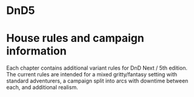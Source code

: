 DnD5
====

House rules and campaign information
====

Each chapter contains additional variant rules for DnD Next / 5th edition.  The current rules are intended for a mixed gritty/fantasy setting with standard adventurers, a campaign split into arcs with downtime between each, and additional realism.
